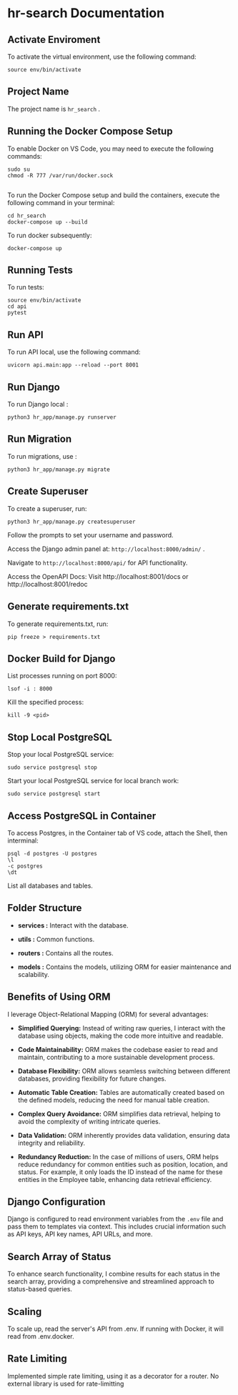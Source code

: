 # hr-search Documentation

## Activate Enviroment  

To activate the virtual environment, use the following command:

`source env/bin/activate`

## Project Name  

The project name is `hr_search` .

## Running the Docker Compose Setup

To enable Docker on VS Code, you may need to execute the following commands:

```
sudo su
chmod -R 777 /var/run/docker.sock
 
```

To run the Docker Compose setup and build the containers, execute the following command in your terminal:

```
cd hr_search
docker-compose up --build
```

To run docker subsequently:

`docker-compose up`

## Running Tests

To run tests:

```
source env/bin/activate
cd api
pytest
```

## Run API

To run API local, use the following command:

 `uvicorn api.main:app --reload --port 8001`


## Run Django

To run Django local : 

`python3 hr_app/manage.py runserver`

## Run Migration

To run migrations, use :

`python3 hr_app/manage.py migrate`

## Create Superuser

To create a superuser, run:

`python3 hr_app/manage.py createsuperuser`

Follow the prompts to set your username and password.

Access the Django admin panel at: `http://localhost:8000/admin/` .

Navigate to `http://localhost:8000/api/` for API functionality.

Access the OpenAPI Docs: Visit http://localhost:8001/docs or http://localhost:8001/redoc

## Generate requirements.txt

To generate requirements.txt, run:

`pip freeze > requirements.txt`

## Docker Build for Django

List processes running on port 8000:

`lsof -i : 8000`

Kill the specified process:

`kill -9 <pid>`

## Stop Local PostgreSQL

Stop your local PostgreSQL service:

`sudo service postgresql stop`

Start your local PostgreSQL service for local branch work:

`sudo service postgresql start` 


## Access PostgreSQL in Container

To access Postgres, in the Container tab of VS code, attach the Shell, then interminal:


```
psql -d postgres -U postgres
\l
-c postgres
\dt
```
List all databases and tables.

## Folder Structure

- **services :** Interact with the database.

- **utils :**  Common functions.

- **routers :** Contains all the routes.
- **models :** Contains the models, utilizing ORM for easier maintenance and scalability.

## Benefits of Using ORM

I leverage Object-Relational Mapping (ORM) for several advantages:

- **Simplified Querying:** Instead of writing raw queries, I interact with the database using objects, making the code more intuitive and readable.

- **Code Maintainability:** ORM makes the codebase easier to read and maintain, contributing to a more sustainable development process.

- **Database Flexibility:** ORM allows seamless switching between different databases, providing flexibility for future changes.

- **Automatic Table Creation:** Tables are automatically created based on the defined models, reducing the need for manual table creation.

- **Complex Query Avoidance:** ORM simplifies data retrieval, helping to avoid the complexity of writing intricate queries.

- **Data Validation:** ORM inherently provides data validation, ensuring data integrity and reliability.

- **Redundancy Reduction:** In the case of millions of users, ORM helps reduce redundancy for common entities such as position, location, and status. For example, it only loads the ID instead of the name for these entities in the Employee table, enhancing data retrieval efficiency.

## Django Configuration

Django is configured to read environment variables from the `.env` file and pass them to templates via context. This includes crucial information such as API keys, API key names, API URLs, and more.   

## Search Array of Status

To enhance search functionality, I combine results for each status in the search array, providing a comprehensive and streamlined approach to status-based queries.


## Scaling

To scale up, read the server's API from .env. If running with Docker, it will read from .env.docker.

## Rate Limiting

Implemented simple rate limiting, using it as a decorator for a router. No external library is used for rate-limitting


 
